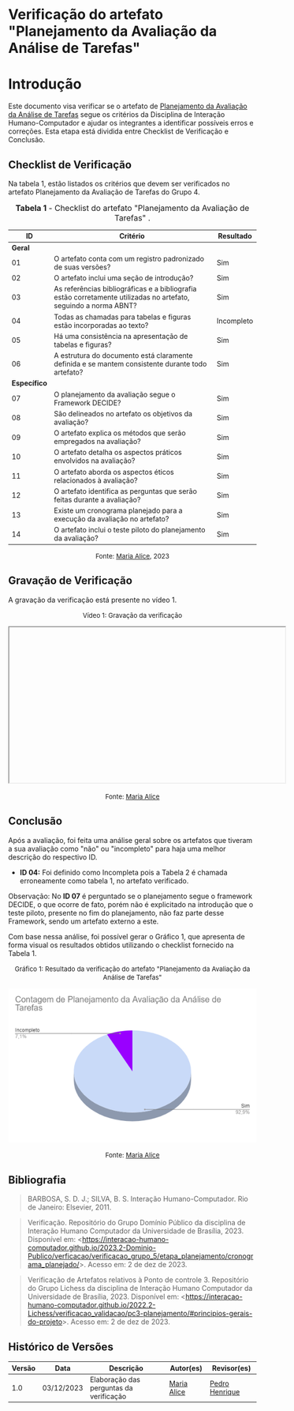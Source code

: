 # Verificação do artefato "Planejamento da Avaliação da Análise de Tarefas"

# Introdução

Este documento visa verificar se o artefato de [Planejamento da Avaliação da Análise de Tarefas](../../../../design_avalaiacao_desenvolvimento/nivel1/analise_de_tarefas/planejamento_avaliacao.md) segue os critérios da Disciplina de Interação Humano-Computador e ajudar os integrantes a identificar possíveis erros e correções. Esta etapa está dividida entre Checklist de Verificação e Conclusão.


## Checklist de Verificação

Na tabela 1, estão listados os critérios que devem ser verificados no artefato Planejamento da Avaliação de Tarefas do Grupo 4.

<font size="3"><p style="text-align: center"><b>Tabela 1</b> - Checklist do artefato "Planejamento da Avaliação de Tarefas" . </p></font>

| ID  | Critério                                                                                                         | Resultado |
| --- | ---------------------------------------------------------------------------------------------------------------- | --------- |
|**Geral**| | |
| 01  | O artefato conta com um registro padronizado de suas versões?                                                    | Sim |
| 02  | O artefato inclui uma seção de introdução?                                                                       | Sim |
| 03  | As referências bibliográficas e a bibliografia estão corretamente utilizadas no artefato, seguindo a norma ABNT? | Sim |
| 04  | Todas as chamadas para tabelas e figuras estão incorporadas ao texto?                                            | Incompleto |
| 05  | Há uma consistência na apresentação de tabelas e figuras?                                                        | Sim |
| 06  | A estrutura do documento está claramente definida e se mantem consistente durante todo artefato?                 | Sim |
|**Específico**| | |
| 07  | O planejamento da avaliação segue o Framework DECIDE?                    | Sim | 
| 08  | São delineados no artefato os objetivos da avaliação?                    | Sim |
| 09  | O artefato explica os métodos que serão empregados na avaliação?         | Sim |
| 10  | O artefato detalha os aspectos práticos envolvidos na avaliação?         | Sim |
| 11  | O artefato aborda os aspectos éticos relacionados à avaliação?           | Sim |
| 12  | O artefato identifica as perguntas que serão feitas durante a avaliação? | Sim |
| 13  | Existe um cronograma planejado para a execução da avaliação no artefato? | Sim |
| 14  | O artefato inclui o teste piloto do planejamento da avaliação?           | Sim |

<font size="2"><p style="text-align: center">Fonte: [Maria Alice](https://github.com/Maliz30), 2023</p></font>

## Gravação de Verificação

A gravação da verificação está presente no vídeo 1.
<center>

<font size="2"><p style="text-align: center">Vídeo 1: Gravação da verificação</p></font>

<iframe width="560" height="315" src="" title="YouTube video player" frameborder="1" allow="accelerometer; autoplay; clipboard-write; encrypted-media; gyroscope; picture-in-picture; web-share" allowfullscreen></iframe>

<font size="2"><p style="text-align: center">Fonte: [Maria Alice](https://github.com/Maliz30)</p></font>

</center>

## Conclusão

Após a avaliação, foi feita uma análise geral sobre os artefatos que tiveram a sua avaliação como "não" ou "incompleto" para haja uma melhor descrição do respectivo ID.

- **ID 04:** Foi definido como Incompleta pois a Tabela 2 é chamada erroneamente como tabela 1, no artefato verificado.

Observação: No **ID 07** é perguntado se o planejamento segue o framework DECIDE, o que ocorre de fato, porém não é explicitado na introdução que o teste piloto, presente no fim do planejamento, não faz parte desse Framework, sendo um artefato externo a este. 

Com base nessa análise, foi possível gerar o Gráfico 1, que apresenta de forma visual os resultados obtidos utilizando o checklist fornecido na Tabela 1.

<center>

<font size="2"><p style="text-align: center">Gráfico 1: Resultado da verificação do artefato "Planejamento da Avaliação da Análise de Tarefas"</p></font>

![Alt text](image.png)

<font size="2"><p style="text-align: center">Fonte: [Maria Alice](https://github.com/Maliz30)</p></font>


</center>

## Bibliografia 

> BARBOSA, S. D. J.; SILVA, B. S. Interação Humano-Computador. Rio de Janeiro: Elsevier, 2011.

> Verificação. Repositório do Grupo Domínio Público da disciplina de Interação Humano Computador da Universidade de Brasília, 2023. Disponível em: <<https://interacao-humano-computador.github.io/2023.2-Dominio-Publico/verficacao/verificacao_grupo_5/etapa_planejamento/cronograma_planejado/>>. Acesso em: 2 de dez de 2023.

> Verificação de Artefatos relativos à Ponto de controle 3. Repositório do Grupo Lichess da disciplina de Interação Humano Computador da Universidade de Brasília, 2023. Disponível em: <<https://interacao-humano-computador.github.io/2022.2-Lichess/verificacao_validacao/pc3-planejamento/#principios-gerais-do-projeto>>. Acesso em: 2 de dez de 2023.

## Histórico de Versões

| Versão | Data       | Descrição                   | Autor(es)                                       | Revisor(es)                                    |
| ------ | ---------- | --------------------------- | ----------------------------------------------- | ---------------------------------------------- |
| 1.0    | 03/12/2023 | Elaboração das perguntas da verificação  |[Maria Alice](https://github.com/gustavofbs)| [Pedro Henrique](https://github.com/pedro-hsf)  |